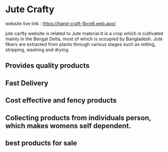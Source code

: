 # Jute Crafty

website live link : https://hand-craft-1bce8.web.app/

jute carfty website is related to Jute material.It is a crop which is cultivated mainly in the Bengal Delta, most of which is occupied by Bangladesh. Jute fibers are extracted from plants through various stages such as retting, stripping, washing and drying. 

## Provides quality products
## Fast Delivery
## Cost effective and fency products
## Collecting products from individuals person, which makes womens self dependent.
## best products for sale
